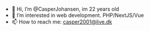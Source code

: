 - 👋 Hi, I’m @CasperJohansen, im 22 years old
- 👀 I’m interested in web development. PHP/NextJS/Vue
- 📫 How to reach me: casper2001@live.dk
